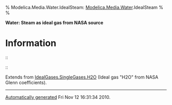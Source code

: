 % Modelica.Media.Water.IdealSteam:
  [Modelica.Media.Water](Modelica_Media_Water.html#Modelica.Media.Water).IdealSteam
% 
% 

**Water: Steam as ideal gas from NASA source**

Information
===========

::

::

Extends from
[IdealGases.SingleGases.H2O](Modelica_Media_IdealGases_SingleGases_H2O.html#Modelica.Media.IdealGases.SingleGases.H2O)
(Ideal gas "H2O" from NASA Glenn coefficients).

* * * * *

[Automatically generated](http://www.3ds.com/) Fri Nov 12 16:31:34 2010.
